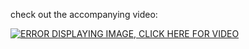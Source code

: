 check out the accompanying video:

[![ERROR DISPLAYING IMAGE, CLICK HERE FOR VIDEO](https://img.youtube.com/vi/fYMS4IglLgg/0.jpg)](https://www.youtube.com/watch?v=fYMS4IglLgg)
